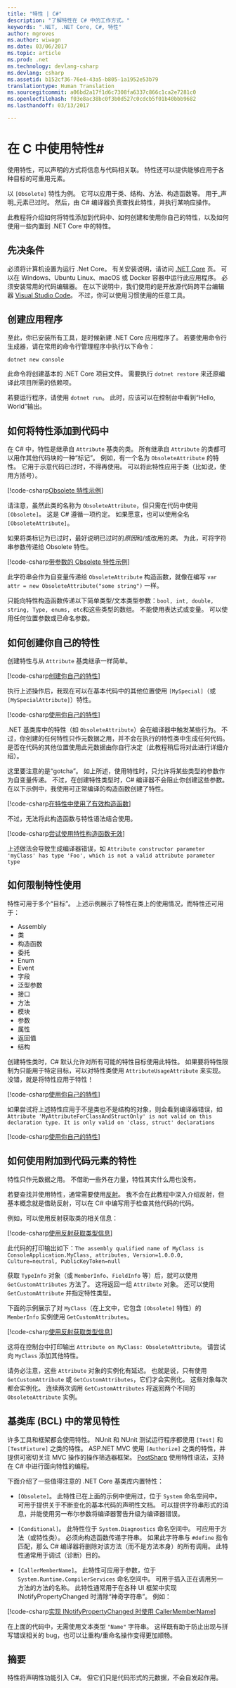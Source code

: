 ```yaml
---
title: "特性 | C#"
description: "了解特性在 C# 中的工作方式。"
keywords: ".NET, .NET Core, C#, 特性"
author: mgroves
ms.author: wiwagn
ms.date: 03/06/2017
ms.topic: article
ms.prod: .net
ms.technology: devlang-csharp
ms.devlang: csharp
ms.assetid: b152cf36-76e4-43a5-b805-1a1952e53b79
translationtype: Human Translation
ms.sourcegitcommit: a06bd2a17f1d6c7308fa6337c866c1ca2e7281c0
ms.openlocfilehash: f03e8ac38bc0f3b0d527c0cdcb5f01b40bbb9682
ms.lasthandoff: 03/13/2017

---
```


# <a name="using-attributes-in-c"></a>在 C 中使用特性# #

使用特性，可以声明的方式将信息与代码相关联。 特性还可以提供能够应用于各种目标的可重用元素。

以 `[Obsolete]` 特性为例。 它可以应用于类、结构、方法、构造函数等。 用于_声明_元素已过时。 然后，由 C# 编译器负责查找此特性，并执行某响应操作。

此教程将介绍如何将特性添加到代码中、如何创建和使用你自己的特性，以及如何使用一些内置到 .NET Core 中的特性。

## <a name="prerequisites"></a>先决条件
必须将计算机设置为运行 .Net Core。 有关安装说明，请访问 [.NET Core](https://www.microsoft.com/net/core) 页。
可以在 Windows、Ubuntu Linux、macOS 或 Docker 容器中运行此应用程序。 必须安装常用的代码编辑器。 在以下说明中，我们使用的是开放源代码跨平台编辑器 [Visual Studio Code](https://code.visualstudio.com/)。 不过，你可以使用习惯使用的任意工具。

## <a name="create-the-application"></a>创建应用程序

至此，你已安装所有工具，是时候新建 .NET Core 应用程序了。 若要使用命令行生成器，请在常用的命令行管理程序中执行以下命令：

`dotnet new console`

此命令将创建基本的 .NET Core 项目文件。 需要执行 `dotnet restore` 来还原编译此项目所需的依赖项。

若要运行程序，请使用 `dotnet run`。 此时，应该可以在控制台中看到“Hello, World”输出。

## <a name="how-to-add-attributes-to-code"></a>如何将特性添加到代码中

在 C# 中，特性是继承自 `Attribute` 基类的类。 所有继承自 `Attribute` 的类都可以用作其他代码块的一种“标记”。
例如，有一个名为 `ObsoleteAttribute` 的特性。 它用于示意代码已过时，不得再使用。 可以将此特性应用于类（比如说，使用方括号）。

[!code-csharp[Obsolete 特性示例](../../../samples/snippets/csharp/tutorials/attributes/Program.cs#ObsoleteExample1)]  

请注意，虽然此类的名称为 `ObsoleteAttribute`，但只需在代码中使用 `[Obsolete]`。 这是 C# 遵循一项约定。
如果愿意，也可以使用全名 `[ObsoleteAttribute]`。

如果将类标记为已过时，最好说明已过时的*原因*和/或改用的*类*。 为此，可将字符串参数传递给 Obsolete 特性。

[!code-csharp[带参数的 Obsolete 特性示例](../../../samples/snippets/csharp/tutorials/attributes/Program.cs#ObsoleteExample2)]

此字符串会作为自变量传递给 `ObsoleteAttribute` 构造函数，就像在编写 `var attr = new ObsoleteAttribute("some string")` 一样。

只能向特性构造函数传递以下简单类型/文本类型参数：`bool, int, double, string, Type, enums, etc`和这些类型的数组。
不能使用表达式或变量。 可以使用任何位置参数或已命名参数。

## <a name="how-to-create-your-own-attribute"></a>如何创建你自己的特性

创建特性与从 `Attribute` 基类继承一样简单。

[!code-csharp[创建你自己的特性](../../../samples/snippets/csharp/tutorials/attributes/Program.cs#CreateAttributeExample1)]

执行上述操作后，我现在可以在基本代码中的其他位置使用 `[MySpecial]`（或 `[MySpecialAttribute]`）特性。

[!code-csharp[使用你自己的特性](../../../samples/snippets/csharp/tutorials/attributes/Program.cs#CreateAttributeExample2)]

.NET 基类库中的特性（如 `ObsoleteAttribute`）会在编译器中触发某些行为。 不过，你创建的任何特性只作元数据之用，并不会在执行的特性类中生成任何代码。 是否在代码的其他位置使用此元数据由你自行决定（此教程稍后将对此进行详细介绍）。

这里要注意的是“gotcha”。 如上所述，使用特性时，只允许将某些类型的参数作为自变量传递。 不过，在创建特性类型时，C# 编译器不会阻止你创建这些参数。 在以下示例中，我使用可正常编译的构造函数创建了特性。

[!code-csharp[在特性中使用了有效构造函数](../../../samples/snippets/csharp/tutorials/attributes/Program.cs#AttributeGothca1)]

不过，无法将此构造函数与特性语法结合使用。

[!code-csharp[尝试使用特性构造函数无效](../../../samples/snippets/csharp/tutorials/attributes/Program.cs#AttributeGotcha2)]

上述做法会导致生成编译器错误，如 `Attribute constructor parameter 'myClass' has type 'Foo', which is not a valid attribute parameter type`

## <a name="how-to-restrict-attribute-usage"></a>如何限制特性使用

特性可用于多个“目标”。 上述示例展示了特性在类上的使用情况，而特性还可用于：

* Assembly
* 类
* 构造函数
* 委托
* Enum
* Event
* 字段
* 泛型参数
* 接口
* 方法
* 模块
* 参数
* 属性
* 返回值
* 结构

创建特性类时，C# 默认允许对所有可能的特性目标使用此特性。 如果要将特性限制为只能用于特定目标，可以对特性类使用 `AttributeUsageAttribute` 来实现。 没错，就是将特性应用于特性！

[!code-csharp[使用你自己的特性](../../../samples/snippets/csharp/tutorials/attributes/Program.cs#AttributeUsageExample1)]

如果尝试将上述特性应用于不是类也不是结构的对象，则会看到编译器错误，如 `Attribute 'MyAttributeForClassAndStructOnly' is not valid on this declaration type. It is only valid on 'class, struct' declarations`

[!code-csharp[使用你自己的特性](../../../samples/snippets/csharp/tutorials/attributes/Program.cs#AttributeUsageExample2)]

## <a name="how-to-use-attributes-attached-to-a-code-element"></a>如何使用附加到代码元素的特性

特性只作元数据之用。 不借助一些外在力量，特性其实什么用也没有。

若要查找并使用特性，通常需要使用[反射](../programming-guide/concepts/reflection.md)。 我不会在此教程中深入介绍反射，但基本概念就是借助反射，可以在 C# 中编写用于检查其他代码的代码。

例如，可以使用反射获取类的相关信息： 

[!code-csharp[使用反射获取类型信息](../../../samples/snippets/csharp/tutorials/attributes/Program.cs#ReflectionExample1)]

此代码的打印输出如下：`The assembly qualified name of MyClass is ConsoleApplication.MyClass, attributes, Version=1.0.0.0, Culture=neutral, PublicKeyToken=null`

获取 `TypeInfo` 对象（或 `MemberInfo`、`FieldInfo` 等）后，就可以使用 `GetCustomAttributes` 方法了。 这将返回一组 `Attribute` 对象。
还可以使用 `GetCustomAttribute` 并指定特性类型。

下面的示例展示了对 `MyClass`（在上文中，它包含 `[Obsolete]` 特性）的 `MemberInfo` 实例使用 `GetCustomAttributes`。

[!code-csharp[使用反射获取类型信息](../../../samples/snippets/csharp/tutorials/attributes/Program.cs#ReflectionExample2)]

这将在控制台中打印输出 `Attribute on MyClass: ObsoleteAttribute`。 请尝试向 `MyClass` 添加其他特性。

请务必注意，这些 `Attribute` 对象的实例化有延迟。 也就是说，只有使用 `GetCustomAttribute` 或 `GetCustomAttributes`，它们才会实例化。
这些对象每次都会实例化。 连续两次调用 `GetCustomAttributes` 将返回两个不同的 `ObsoleteAttribute` 实例。

## <a name="common-attributes-in-the-base-class-library-bcl"></a>基类库 (BCL) 中的常见特性

许多工具和框架都会使用特性。 NUnit 和 NUnit 测试运行程序都使用 `[Test]` 和 `[TestFixture]` 之类的特性。 ASP.NET MVC 使用 `[Authorize]` 之类的特性，并提供可密切关注 MVC 操作的操作筛选器框架。 [PostSharp](https://www.postsharp.net) 使用特性语法，支持在 C# 中进行面向特性的编程。

下面介绍了一些值得注意的 .NET Core 基类库内置特性：

* `[Obsolete]`。 此特性已在上面的示例中使用过，位于 `System` 命名空间中。 可用于提供关于不断变化的基本代码的声明性文档。 可以提供字符串形式的消息，并能使用另一布尔参数将编译器警告升级为编译器错误。

* `[Conditional]`。 此特性位于 `System.Diagnostics` 命名空间中。 可应用于方法（或特性类）。 必须向构造函数传递字符串。
如果此字符串与 `#define` 指令匹配，那么 C# 编译器将删除对该方法（而不是方法本身）的所有调用。 此特性通常用于调试（诊断）目的。

* `[CallerMemberName]`。 此特性可应用于参数，位于 `System.Runtime.CompilerServices` 命名空间中。 可用于插入正在调用另一方法的方法的名称。 此特性通常用于在各种 UI 框架中实现 INotifyPropertyChanged 时清除“神奇字符串”。 例如：

[!code-csharp[实现 INotifyPropertyChanged 时使用 CallerMemberName](../../../samples/snippets/csharp/tutorials/attributes/Program.cs#CallerMemberName1)]

在上面的代码中，无需使用文本类型 `"Name"` 字符串。 这样既有助于防止出现与拼写错误相关的 bug，也可以让重构/重命名操作变得更加顺畅。

## <a name="summary"></a>摘要

特性将声明性功能引入 C#。 但它们只是代码形式的元数据，不会自发起作用。

